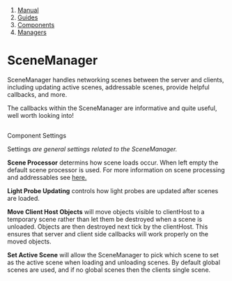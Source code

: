 1.  [Manual](/docs/manual)
3.  [Guides](/docs/manual/guides)
5.  [Components](/docs/manual/guides/components)
7.  [Managers](/docs/manual/guides/components/managers)

# SceneManager

SceneManager handles networking scenes between the server and clients, including updating active scenes, addressable scenes, provide helpful callbacks, and more.

The callbacks within the SceneManager are informative and quite useful, well worth looking into!

## 


Component Settings

Settings _are general settings related to the SceneManager._[](#settings-are-general-settings-related-to-the-scenemanager)

**Scene Processor** determins how scene loads occur. When left empty the default scene processor is used. For more information on scene processing and addressables see [here.](/docs/manual/guides/scene-management/custom-scene-processors/addressables)

**Light Probe Updating** controls how light probes are updated after scenes are loaded.

**Move Client Host Objects** will move objects visible to clientHost to a temporary scene rather than let them be destroyed when a scene is unloaded. Objects are then destroyed next tick by the clientHost. This ensures that server and client side callbacks will work properly on the moved objects.

**Set Active Scene** will allow the SceneManager to pick which scene to set as the active scene when loading and unloading scenes. By default global scenes are used, and if no global scenes then the clients single scene.